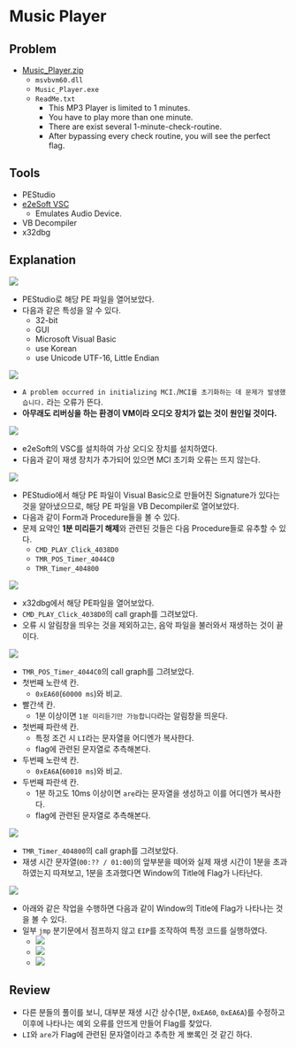 # Music Player

## Problem
* [Music_Player.zip](./Music_Player.zip)
	- `msvbvm60.dll`
	- `Music_Player.exe`
	- `ReadMe.txt`
		+ This MP3 Player is limited to 1 minutes.
		+ You have to play more than one minute.
		+ There are exist several 1-minute-check-routine.
		+ After bypassing every check routine, you will see the perfect flag.

## Tools
* PEStudio
* [e2eSoft VSC](https://www.e2esoft.com/vsc/)
	- Emulates Audio Device.
* VB Decompiler
* x32dbg

## Explanation
![](./1.PNG?raw=true)
* PEStudio로 해당 PE 파일을 열어보았다.
* 다음과 같은 특성을 알 수 있다.
	- 32-bit
	- GUI
	- Microsoft Visual Basic
	- use Korean
	- use Unicode UTF-16, Little Endian

![](./2.PNG?raw=true)
* `A problem occurred in initializing MCI.`/`MCI를 초기화하는 데 문제가 발생했습니다.` 라는 오류가 뜬다.
* **아무래도 리버싱을 하는 환경이 VM이라 오디오 장치가 없는 것이 원인일 것이다.**

![](./3.PNG?raw=true)
* e2eSoft의 VSC를 설치하여 가상 오디오 장치를 설치하였다.
* 다음과 같이 재생 장치가 추가되어 있으면 MCI 초기화 오류는 뜨지 않는다.

![](./4.PNG?raw=true)
* PEStudio에서 해당 PE 파일이 Visual Basic으로 만들어진 Signature가 있다는 것을 알아냈으므로, 해당 PE 파일을 VB Decompiler로 열어보았다.
* 다음과 같이 Form과 Procedure들을 볼 수 있다.
* 문제 요약인 **1분 미리듣기 해제**와 관련된 것들은 다음 Procedure들로 유추할 수 있다.
	- `CMD_PLAY_Click_4038D0`
	- `TMR_POS_Timer_4044C0`
	- `TMR_Timer_404800`

![](./5.PNG?raw=true)
* x32dbg에서 해당 PE파일을 열어보았다.
* `CMD_PLAY_Click_4038D0`의 call graph를 그려보았다.
* 오류 시 알림창을 띄우는 것을 제외하고는, 음악 파일을 불러와서 재생하는 것이 끝이다.

![](./6.PNG?raw=true)
* `TMR_POS_Timer_4044C0`의 call graph를 그려보았다.
* 첫번째 노란색 칸.
	- `0xEA60`(`60000 ms`)와 비교.
* 빨간색 칸.
	- 1분 이상이면 `1분 미리듣기만 가능합니다`라는 알림창을 띄운다.
* 첫번째 파란색 칸.
	- 특정 조건 시 `LI`라는 문자열을 어디엔가 복사한다.
	- flag에 관련된 문자열로 추측해본다.
* 두번째 노란색 칸.
	- `0xEA6A`(`60010 ms`)와 비교.
* 두번째 파란색 칸.
	- 1분 하고도 10ms 이상이면 `are`라는 문자열을 생성하고 이를 어디엔가 복사한다.
	- flag에 관련된 문자열로 추측해본다.

![](./7.PNG?raw=true)
* `TMR_Timer_404800`의 call graph를 그려보았다.
* 재생 시간 문자열(`00:?? / 01:00`)의 앞부분을 떼어와 실제 재생 시간이 1분을 초과하였는지 따져보고, 1분을 초과했다면 Window의 Title에 Flag가 나타난다.

![](./8.PNG?raw=true)
* 아래와 같은 작업을 수행하면 다음과 같이 Window의 Title에 Flag가 나타나는 것을 볼 수 있다.
* 일부 `jmp` 분기문에서 점프하지 않고 `EIP`를 조작하여 특정 코드를 실행하였다.
	- ![](./8_1.PNG?raw=true)
	- ![](./8_2.PNG?raw=true)
	- ![](./8_3.PNG?raw=true)


## Review
* 다른 분들의 풀이를 보니, 대부분 재생 시간 상수(1분, `0xEA60`, `0xEA6A`)를 수정하고 이후에 나타나는 예외 오류를 안뜨게 만들어 Flag를 찾았다.
* `LI`와 `are`가 Flag에 관련된 문자열이라고 추측한 게 뽀록인 것 같긴 하다.
